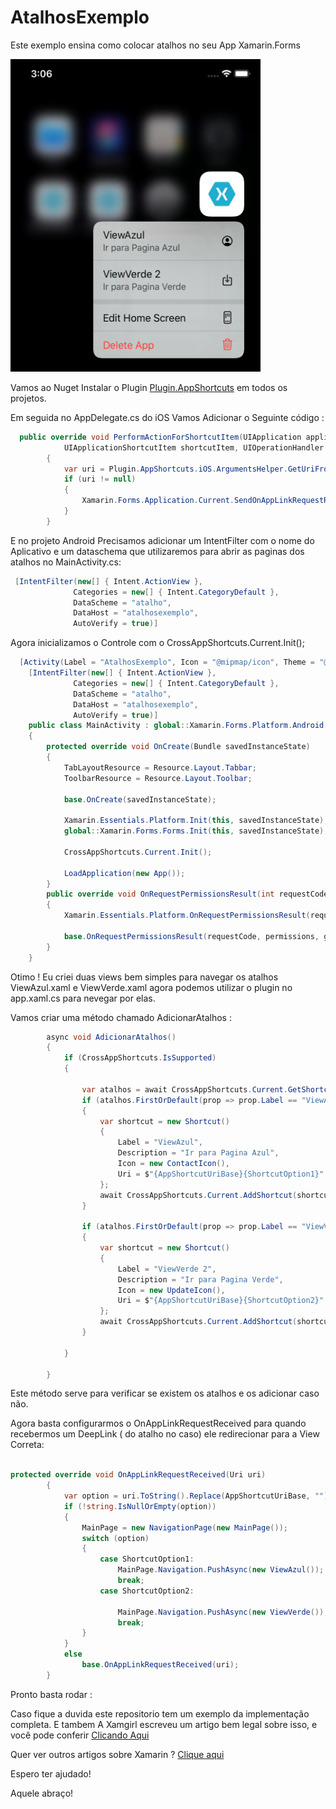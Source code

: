 # AtalhosExemplo

Este exemplo ensina como colocar atalhos no seu App Xamarin.Forms

<img src="https://github.com/TBertuzzi/AtalhosExemplo/blob/master/Resources/fotoIos.png?raw=true" alt="Smiley face" height="500" width="400">

Vamos ao Nuget Instalar o Plugin [Plugin.AppShortcuts](https://www.nuget.org/packages/Plugin.AppShortcuts/) em todos os projetos.

Em seguida no AppDelegate.cs do iOS Vamos Adicionar o Seguinte código :

```c#
  public override void PerformActionForShortcutItem(UIApplication application,
            UIApplicationShortcutItem shortcutItem, UIOperationHandler completionHandler)
        {
            var uri = Plugin.AppShortcuts.iOS.ArgumentsHelper.GetUriFromApplicationShortcutItem(shortcutItem);
            if (uri != null)
            {
                Xamarin.Forms.Application.Current.SendOnAppLinkRequestReceived(uri);
            }
        }
```

E no projeto Android Precisamos adicionar um IntentFilter com o nome do Aplicativo e um dataschema que 
utilizaremos para abrir as paginas dos atalhos no MainActivity.cs:

```c#
 [IntentFilter(new[] { Intent.ActionView },
              Categories = new[] { Intent.CategoryDefault },
              DataScheme = "atalho",
              DataHost = "atalhosexemplo",
              AutoVerify = true)]
```

Agora inicializamos o Controle com o CrossAppShortcuts.Current.Init();

```c#
  [Activity(Label = "AtalhosExemplo", Icon = "@mipmap/icon", Theme = "@style/MainTheme", MainLauncher = true, ConfigurationChanges = ConfigChanges.ScreenSize | ConfigChanges.Orientation)]
    [IntentFilter(new[] { Intent.ActionView },
              Categories = new[] { Intent.CategoryDefault },
              DataScheme = "atalho",
              DataHost = "atalhosexemplo",
              AutoVerify = true)]
    public class MainActivity : global::Xamarin.Forms.Platform.Android.FormsAppCompatActivity
    {
        protected override void OnCreate(Bundle savedInstanceState)
        {
            TabLayoutResource = Resource.Layout.Tabbar;
            ToolbarResource = Resource.Layout.Toolbar;

            base.OnCreate(savedInstanceState);

            Xamarin.Essentials.Platform.Init(this, savedInstanceState);
            global::Xamarin.Forms.Forms.Init(this, savedInstanceState);

            CrossAppShortcuts.Current.Init();

            LoadApplication(new App());
        }
        public override void OnRequestPermissionsResult(int requestCode, string[] permissions, [GeneratedEnum] Android.Content.PM.Permission[] grantResults)
        {
            Xamarin.Essentials.Platform.OnRequestPermissionsResult(requestCode, permissions, grantResults);

            base.OnRequestPermissionsResult(requestCode, permissions, grantResults);
        }
    }
```

Otimo ! Eu criei duas views bem simples para navegar os atalhos ViewAzul.xaml e ViewVerde.xaml agora podemos utilizar o plugin
no app.xaml.cs para nevegar por elas.

Vamos criar uma método chamado AdicionarAtalhos :

```c#
        async void AdicionarAtalhos()
        {
            if (CrossAppShortcuts.IsSupported)
            {

                var atalhos = await CrossAppShortcuts.Current.GetShortcuts();
                if (atalhos.FirstOrDefault(prop => prop.Label == "ViewAzul") == null)
                {
                    var shortcut = new Shortcut()
                    {
                        Label = "ViewAzul",
                        Description = "Ir para Pagina Azul",
                        Icon = new ContactIcon(),
                        Uri = $"{AppShortcutUriBase}{ShortcutOption1}"
                    };
                    await CrossAppShortcuts.Current.AddShortcut(shortcut);
                }

                if (atalhos.FirstOrDefault(prop => prop.Label == "ViewVerde") == null)
                {
                    var shortcut = new Shortcut()
                    {
                        Label = "ViewVerde 2",
                        Description = "Ir para Pagina Verde",
                        Icon = new UpdateIcon(),
                        Uri = $"{AppShortcutUriBase}{ShortcutOption2}"
                    };
                    await CrossAppShortcuts.Current.AddShortcut(shortcut);
                }

            }

        }
```

Este método serve para verificar se existem os atalhos e os adicionar caso não.

Agora basta configurarmos o OnAppLinkRequestReceived para quando recebermos um DeepLink ( do atalho no caso) ele 
redirecionar para a View Correta:


```c#

protected override void OnAppLinkRequestReceived(Uri uri)
        {
            var option = uri.ToString().Replace(AppShortcutUriBase, "");
            if (!string.IsNullOrEmpty(option))
            {
                MainPage = new NavigationPage(new MainPage());
                switch (option)
                {
                    case ShortcutOption1:
                        MainPage.Navigation.PushAsync(new ViewAzul());
                        break;
                    case ShortcutOption2:
                       
                        MainPage.Navigation.PushAsync(new ViewVerde());
                        break;
                }
            }
            else
                base.OnAppLinkRequestReceived(uri);
        }

```

Pronto basta rodar :

Caso fique a duvida este repositorio tem um exemplo da implementação completa. E tambem A Xamgirl escreveu um artigo bem 
legal sobre isso, e você pode conferir [Clicando Aqui](https://xamgirl.com/adding-shortcuts-in-xamarin-forms/)

Quer ver outros artigos sobre Xamarin ? [Clique aqui](https://github.com/TBertuzzi/XXamarin)

Espero ter ajudado!

Aquele abraço!
